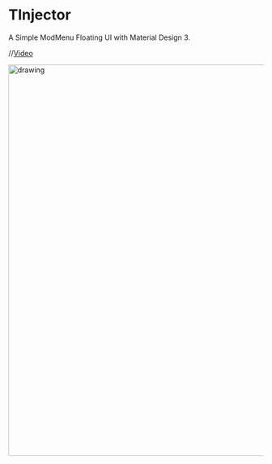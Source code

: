 # TInjector
A Simple ModMenu Floating UI with Material Design 3.

//[Video](https://github.com/trindadedev13/TInjector/tree/dev/res/video.mp4)

<img src="res/video.mp4" alt="drawing" height="772" />